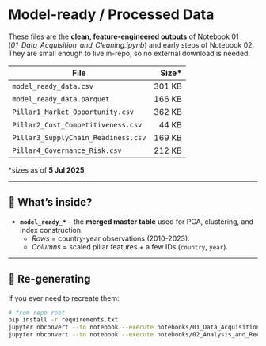 # Model-ready / Processed Data

These files are the **clean, feature-engineered outputs** of Notebook 01  
(*01_Data_Acquisition_and_Cleaning.ipynb*) and early steps of Notebook 02.  
They are small enough to live in-repo, so no external download is needed.

| File | Size\* | 
|------|-------:|
| `model_ready_data.csv` | 301 KB | 
| `model_ready_data.parquet` | 166 KB | 
| `Pillar1_Market_Opportunity.csv` | 362 KB | 
| `Pillar2_Cost_Competitiveness.csv` | 44 KB | 
| `Pillar3_SupplyChain_Readiness.csv` | 169 KB | 
| `Pillar4_Governance_Risk.csv` | 212 KB | 

\*sizes as of **5 Jul 2025**

---

## 📑 What’s inside?

* **`model_ready_*`** – the **merged master table** used for PCA, clustering, and index construction.  
  * *Rows* = country-year observations (2010-2023).  
  * *Columns* = scaled pillar features + a few IDs (`country`, `year`).

---

## 🔄 Re-generating

If you ever need to recreate them:

```bash
# from repo root
pip install -r requirements.txt
jupyter nbconvert --to notebook --execute notebooks/01_Data_Acquisition_and_Cleaning.ipynb
jupyter nbconvert --to notebook --execute notebooks/02_Analysis_and_Recommendation.ipynb
